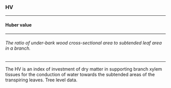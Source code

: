 ### HV



------
#### Huber value



------
###### The ratio of under-bark wood cross-sectional area to subtended leaf area in a branch.



------
The HV is an index of investment of dry matter in supporting branch xylem tissues for the conduction of water towards the subtended areas of the transpiring leaves. Tree level data.